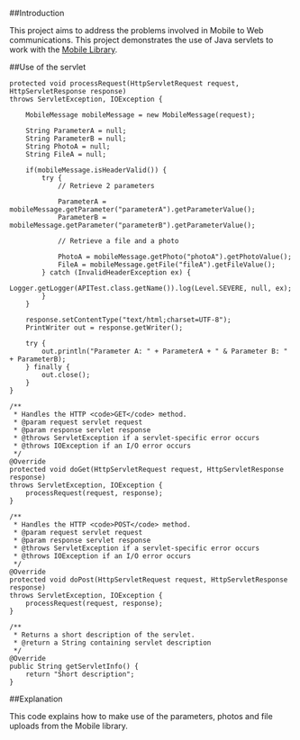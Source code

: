 ##Introduction

This project aims to address the problems involved in Mobile to Web communications. This project demonstrates the use of Java servlets to work with the [Mobile Library](https://github.com/ultimateprogramer/MobiWeb-Mobile-Library).

##Use of the servlet

    protected void processRequest(HttpServletRequest request, HttpServletResponse response)
    throws ServletException, IOException {

        MobileMessage mobileMessage = new MobileMessage(request);

        String ParameterA = null;
        String ParameterB = null;
        String PhotoA = null;
        String FileA = null;

        if(mobileMessage.isHeaderValid()) {
            try {
                // Retrieve 2 parameters

                ParameterA = mobileMessage.getParameter("parameterA").getParameterValue();
                ParameterB = mobileMessage.getParameter("parameterB").getParameterValue();

                // Retrieve a file and a photo

                PhotoA = mobileMessage.getPhoto("photoA").getPhotoValue();
                FileA = mobileMessage.getFile("fileA").getFileValue();
            } catch (InvalidHeaderException ex) {
                Logger.getLogger(APITest.class.getName()).log(Level.SEVERE, null, ex);
            }
        }

        response.setContentType("text/html;charset=UTF-8");
        PrintWriter out = response.getWriter();
        
        try {
            out.println("Parameter A: " + ParameterA + " & Parameter B: " + ParameterB);
        } finally { 
            out.close();
        }
    } 

    /** 
     * Handles the HTTP <code>GET</code> method.
     * @param request servlet request
     * @param response servlet response
     * @throws ServletException if a servlet-specific error occurs
     * @throws IOException if an I/O error occurs
     */
    @Override
    protected void doGet(HttpServletRequest request, HttpServletResponse response)
    throws ServletException, IOException {
        processRequest(request, response);
    } 

    /** 
     * Handles the HTTP <code>POST</code> method.
     * @param request servlet request
     * @param response servlet response
     * @throws ServletException if a servlet-specific error occurs
     * @throws IOException if an I/O error occurs
     */
    @Override
    protected void doPost(HttpServletRequest request, HttpServletResponse response)
    throws ServletException, IOException {
        processRequest(request, response);
    }

    /** 
     * Returns a short description of the servlet.
     * @return a String containing servlet description
     */
    @Override
    public String getServletInfo() {
        return "Short description";
    }
    
##Explanation

This code explains how to make use of the parameters, photos and file uploads from the Mobile library.